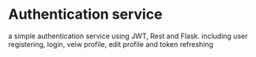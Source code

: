 # Authentication service
a simple authentication service using JWT, Rest and Flask.
including user registering, login, veiw profile, edit profile and token refreshing
